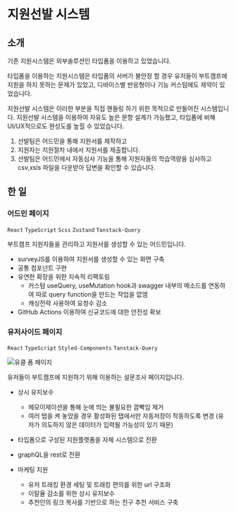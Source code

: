 # 지원선발 시스템

## 소개

기존 지원시스템은 외부솔루션인 타입폼을 이용하고 있었습니다.

타입폼을 이용하는 지원시스템은 타입폼의 서버가 불안정 할 경우 유저들이 부트캠프에 지원을 하지 못하는 문제가 있었고, 디바이스별 반응형이나 기능 커스텀에도 제약이 있었습니다.

지원선발 시스템은 이러한 부분을 직접 핸들링 하기 위한 목적으로 만들어진 시스템입니다.
지원선발 시스템을 이용하여 자유도 높은 문항 설계가 가능했고, 타입폼에 비해 UI/UX적으로도 완성도를 높힐 수 있었습니다.

1. 선발팀은 어드민을 통해 지원서를 제작하고
2. 지원자는 지원절차 내에서 지원서를 제출합니다.
3. 선발팀은 어드민에서 자동심사 기능을 통해 지원자들의 학습역량을 심사하고 csv,xsls 파일을 다운받아 답변을 확인할 수 있습니다.

## 한 일

### 어드민 페이지

`React` `TypeScript` `Scss` `Zustand` `Tanstack-Query`

부트캠프 지원자들을 관리하고 지원서를 생성할 수 있는 어드민입니다.

- surveyJS를 이용하여 지원서를 생성할 수 있는 화면 구축
- 공통 컴포넌트 구현
- 유연한 확장을 위한 지속적 리팩토링
  - 커스텀 useQuery, useMutation hook과 swagger 내부의 메소드를 연동하여 따로 query function을 만드는 작업을 없앰
  - 캐싱전략 사용하여 요청수 감소
- GitHub Actions 이용하여 신규코드에 대한 안전성 확보

### 유저사이드 페이지

`React` `TypeScript` `Styled-Components` `Tanstack-Query`

![유클 폼 페이지](https://www.datocms-assets.com/107137/1698298515-urclass-formpage.png?w=916)

유저들이 부트캠프에 지원하기 위해 이용하는 설문조사 페이지입니다.

- 상시 유지보수

  - 메모이제이션을 통해 눈에 띄는 불필요한 깜빡임 제거
  - 여러 탭을 켜 놓았을 경우 활성화된 탭에서만 자동저장이 작동하도록 변경 (유저가 의도하지 않은 데이터가 입력될 가능성이 있기 때문)

- 타입폼으로 구성된 지원플랫폼을 자체 시스템으로 전환
- graphQL을 rest로 전환
- 마케팅 지원
  - 유저 트래킹 환경 세팅 및 트래킹 편의를 위한 url 구조화
  - 이탈율 감소를 위한 상시 유지보수
  - 추천인의 링크 복사를 기반으로 하는 친구 추천 서비스 구축
